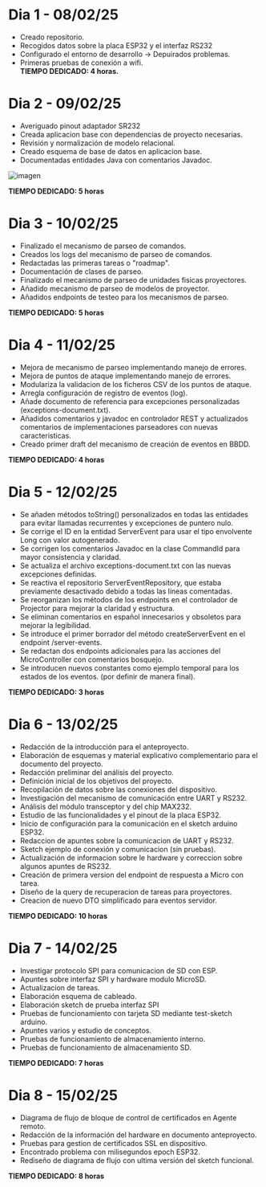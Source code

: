 # Dia 1 - 08/02/25
- Creado repositorio.
- Recogidos datos sobre la placa ESP32 y el interfaz RS232
- Configurado el entorno de desarrollo -> Depuirados problemas.
- Primeras pruebas de conexión a wifi.    
**TIEMPO DEDICADO: 4 horas.**

# Dia 2 - 09/02/25
- Averiguado pinout adaptador SR232
- Creada aplicacion base con dependencias de proyecto necesarias.
- Revisión y normalización de modelo relacional.
- Creado esquema de base de datos en aplicacion base.
- Documentadas entidades Java con comentarios Javadoc.

![imagen](https://github.com/user-attachments/assets/58db3fd5-9e9a-4899-8846-53eda922b04a)

**TIEMPO DEDICADO: 5 horas**

# Dia 3 - 10/02/25
- Finalizado el mecanismo de parseo de comandos.
- Creados los logs del mecanismo de parseo de comandos.
- Redactadas las primeras tareas o "roadmap".
- Documentación de clases de parseo.
- Finalizado el mecanismo de parseo de unidades fisicas proyectores.
- Añadido mecanismo de parseo de modelos de proyector.
- Añadidos endpoints de testeo para los mecanismos de parseo.

**TIEMPO DEDICADO: 5 horas**

# Dia 4 - 11/02/25
- Mejora de mecanismo de parseo implementando manejo de errores.
- Mejora de puntos de ataque implementando manejo de errores.
- Modulariza la validacion de los ficheros CSV de los puntos de ataque.
- Arregla configuración de registro de eventos (log).
- Añade documento de referencia para excepciones personalizadas (exceptions-document.txt).
- Añadidos comentarios y javadoc en controlador REST y actualizados comentarios de implementaciones parseadores con nuevas caracteristicas.
- Creado primer draft del mecanismo de creación de eventos en BBDD.

**TIEMPO DEDICADO: 4 horas**

# Dia 5 - 12/02/25
- Se añaden métodos toString() personalizados en todas las entidades para evitar llamadas recurrentes y excepciones de puntero nulo.
- Se corrige el ID en la entidad ServerEvent para usar el tipo envolvente Long con valor autogenerado.
- Se corrigen los comentarios Javadoc en la clase CommandId para mayor consistencia y claridad.
- Se actualiza el archivo exceptions-document.txt con las nuevas excepciones definidas.
- Se reactiva el repositorio ServerEventRepository, que estaba previamente desactivado debido a todas las líneas comentadas.
- Se reorganizan los métodos de los endpoints en el controlador de Projector para mejorar la claridad y estructura.
- Se eliminan comentarios en español innecesarios y obsoletos para mejorar la legibilidad.
- Se introduce el primer borrador del método createServerEvent en el endpoint /server-events.
- Se redactan dos endpoints adicionales para las acciones del MicroController con comentarios bosquejo.
- Se introducen nuevos constantes como ejemplo temporal para los estados de los eventos. (por definir de manera final).

**TIEMPO DEDICADO: 3 horas**


# Dia 6 - 13/02/25
- Redacción de la introducción para el anteproyecto.
- Elaboración de esquemas y material explicativo complementario para el documento del proyecto.
- Redacción preliminar del análisis del proyecto.
- Definición inicial de los objetivos del proyecto.
- Recopilación de datos sobre las conexiones del dispositivo.
- Investigación del mecanismo de comunicación entre UART y RS232.
- Análisis del módulo transceptor y del chip MAX232.
- Estudio de las funcionalidades y el pinout de la placa ESP32.
- Inicio de configuración para la comunicación en el sketch arduino ESP32.
- Redaccion de apuntes sobre la comunicacion de UART y RS232. 
- Sketch ejemplo de conexión y comunicacion (sin pruebas).
- Actualización de informacion sobre le hardware y correccion sobre algunos apuntes de RS232.
- Creación de primera version del endpoint de respuesta a Micro con tarea.
- Diseño de la query de recuperacion de tareas para proyectores.
- Creacion de nuevo DTO simplificado para eventos servidor.

**TIEMPO DEDICADO: 10 horas**

# Dia 7 - 14/02/25
- Investigar protocolo SPI para comunicacion de SD con ESP.
- Apuntes sobre interfaz SPI y hardware modulo MicroSD.
- Actualizacion de tareas.
- Elaboración esquema de cableado.
- Elaboración sketch de prueba interfaz SPI
- Pruebas de funcionamiento con tarjeta SD mediante test-sketch arduino.
- Apuntes varios y estudio de conceptos.
- Pruebas de funcionamiento de almacenamiento interno.
- Pruebas de funcionamiento de almacenamiento SD.

**TIEMPO DEDICADO: 7 horas**


# Dia 8 - 15/02/25
- Diagrama de flujo de bloque de control de certificados en Agente remoto.
- Redacción de la información del hardware en documento anteproyecto.
- Pruebas para gestion de certificados SSL en dispositivo.
- Encontrado problema con milisegundos epoch ESP32.
- Rediseño de diagrama de flujo con ultima versión del sketch funcional.

**TIEMPO DEDICADO: 8 horas**
